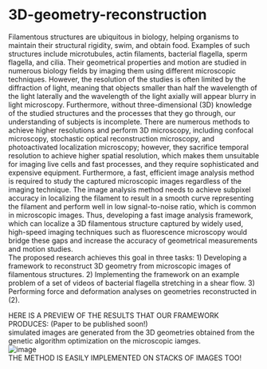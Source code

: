 # 3D-geometry-reconstruction
Filamentous structures are ubiquitous in biology, helping organisms to maintain their structural rigidity, swim, and obtain food. Examples of such structures include microtubules, actin filaments, bacterial flagella, sperm flagella, and cilia. Their geometrical properties and motion are studied in numerous biology fields by imaging them using different microscopic techniques. However, the resolution of the studies is often limited by the diffraction of light, meaning that objects smaller than half the wavelength of the light laterally and the wavelength of the light axially will appear blurry in light microscopy. Furthermore, without three-dimensional (3D) knowledge of the studied structures and the processes that they go through, our understanding of subjects is incomplete. There are numerous methods to achieve higher resolutions and perform 3D microscopy, including confocal microscopy, stochastic optical reconstruction microscopy, and photoactivated localization microscopy; however, they sacrifice temporal resolution to achieve higher spatial resolution, which makes them unsuitable for imaging live cells and fast processes, and they require sophisticated and expensive equipment. Furthermore, a fast, efficient image analysis method is required to study the captured microscopic images regardless of the imaging technique. The image analysis method needs to achieve subpixel accuracy in localizing the filament to result in a smooth curve representing the filament and perform well in low signal-to-noise ratio, which is common in microscopic images. Thus, developing a fast image analysis framework, which can localize a 3D filamentous structure captured by widely used, high-speed imaging techniques such as fluorescence microscopy would bridge these gaps and increase the accuracy of geometrical measurements and motion studies.<br>
The proposed research achieves this goal in three tasks: 1) Developing a framework to reconstruct 3D geometry from microscopic images of filamentous structures. 2) Implementing the framework on an example problem of a set of videos of bacterial flagella stretching in a shear flow. 3) Performing force and deformation analyses on geometries reconstructed in (2).

HERE IS A PREVIEW OF THE RESULTS THAT OUR FRAMEWORK PRODUCES: (Paper to be published soon!) <br>
simulated images are generated from the 3D geometries obtained from the genetic algorithm optimization on the microscopic iamges. <br>
![image](https://user-images.githubusercontent.com/43859339/136455233-2ead0a27-aa84-4357-91a5-fb2387949b82.png) <br>
THE METHOD IS EASILY IMPLEMENTED ON STACKS OF IMAGES TOO!<br>


